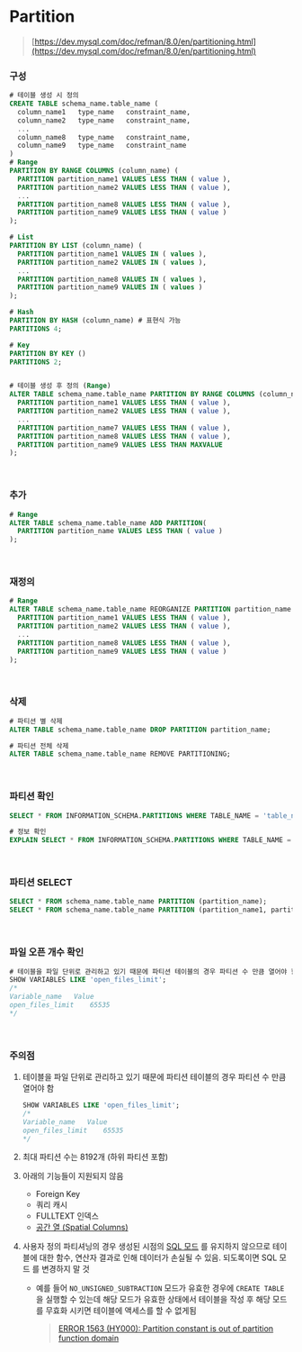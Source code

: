 Partition
===
>[https://dev.mysql.com/doc/refman/8.0/en/partitioning.html](https://dev.mysql.com/doc/refman/8.0/en/partitioning.html)

### 구성
```sql
# 테이블 생성 시 정의
CREATE TABLE schema_name.table_name (
  column_name1   type_name   constraint_name,
  column_name2   type_name   constraint_name,
  ...
  column_name8   type_name   constraint_name,
  column_name9   type_name   constraint_name
)
# Range
PARTITION BY RANGE COLUMNS (column_name) (
  PARTITION partition_name1 VALUES LESS THAN ( value ),
  PARTITION partition_name2 VALUES LESS THAN ( value ),
  ...
  PARTITION partition_name8 VALUES LESS THAN ( value ),
  PARTITION partition_name9 VALUES LESS THAN ( value )
);

# List
PARTITION BY LIST (column_name) (
  PARTITION partition_name1 VALUES IN ( values ),
  PARTITION partition_name2 VALUES IN ( values ),
  ...
  PARTITION partition_name8 VALUES IN ( values ),
  PARTITION partition_name9 VALUES IN ( values )
);

# Hash
PARTITION BY HASH (column_name) # 표현식 가능
PARTITIONS 4;

# Key
PARTITION BY KEY ()
PARTITIONS 2;


# 테이블 생성 후 정의 (Range)
ALTER TABLE schema_name.table_name PARTITION BY RANGE COLUMNS (column_name) (
  PARTITION partition_name1 VALUES LESS THAN ( value ),
  PARTITION partition_name2 VALUES LESS THAN ( value ),
  ...
  PARTITION partition_name7 VALUES LESS THAN ( value ),
  PARTITION partition_name8 VALUES LESS THAN ( value ),
  PARTITION partition_name9 VALUES LESS THAN MAXVALUE
);
```

<br>

### 추가
```sql
# Range
ALTER TABLE schema_name.table_name ADD PARTITION(
  PARTITION partition_name VALUES LESS THAN ( value )
);
```

<br>

### 재정의
```sql
# Range
ALTER TABLE schema_name.table_name REORGANIZE PARTITION partition_name INTO (
  PARTITION partition_name1 VALUES LESS THAN ( value ),
  PARTITION partition_name2 VALUES LESS THAN ( value ),
  ...
  PARTITION partition_name8 VALUES LESS THAN ( value ),
  PARTITION partition_name9 VALUES LESS THAN ( value )
);
```

<br>

### 삭제
```sql
# 파티션 별 삭제
ALTER TABLE schema_name.table_name DROP PARTITION partition_name;

# 파티션 전체 삭제
ALTER TABLE schema_name.table_name REMOVE PARTITIONING;
```

<br>

### 파티션 확인
```sql
SELECT * FROM INFORMATION_SCHEMA.PARTITIONS WHERE TABLE_NAME = 'table_name';

# 정보 확인
EXPLAIN SELECT * FROM INFORMATION_SCHEMA.PARTITIONS WHERE TABLE_NAME = 'table_name';
```

<br>

### 파티션 SELECT
```sql
SELECT * FROM schema_name.table_name PARTITION (partition_name);
SELECT * FROM schema_name.table_name PARTITION (partition_name1, partition_name2, ...);
```

<br>

### 파일 오픈 개수 확인
```sql
# 테이블을 파일 단위로 관리하고 있기 때문에 파티션 테이블의 경우 파티션 수 만큼 열어야 함
SHOW VARIABLES LIKE 'open_files_limit';
/*
Variable_name	Value
open_files_limit	65535
*/
```

<br>

### 주의점
1. 테이블을 파일 단위로 관리하고 있기 때문에 파티션 테이블의 경우 파티션 수 만큼 열어야 함
    ```sql
    SHOW VARIABLES LIKE 'open_files_limit';
    /*
    Variable_name	Value
    open_files_limit	65535
    */
    ```

1. 최대 파티션 수는 8192개 (하위 파티션 포함)

1. 아래의 기능들이 지원되지 않음
    * Foreign Key
    * 쿼리 캐시
    * FULLTEXT 인덱스
    * [공간 열 (Spatial Columns)](../spatial/README.md)

1. 사용자 정의 파티셔닝의 경우 생성된 시점의 [SQL 모드](../sql-mode/README.md) 를 유지하지 않으므로 테이블에 대한 함수, 연산자 결과로 인해 데이터가 손실될 수 있음. 되도록이면 SQL 모드 를 변경하지 말 것
    * 예를 들어 `NO_UNSIGNED_SUBTRACTION` 모드가 유효한 경우에 `CREATE TABLE` 을 실행할 수 있는데 해당 모드가 유효한 상태에서 테이블을 작성 후 해당 모드를 무효화 시키면 테이블에 액세스를 할 수 없게됨
      >[ERROR 1563 (HY000): Partition constant is out of partition function domain](../error/1563.md)

<br>
